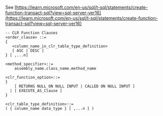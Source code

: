 See [https://learn.microsoft.com/en-us/sql/t-sql/statements/create-function-transact-sql?view=sql-server-ver16](https://learn.microsoft.com/en-us/sql/t-sql/statements/create-function-transact-sql?view=sql-server-ver16)
```
-- CLR Function Clauses
<order_clause> ::=
{
   <column_name_in_clr_table_type_definition>
   [ ASC | DESC ]
} [ ,...n]

<method_specifier>::=
    assembly_name.class_name.method_name

<clr_function_option>::=
}
    [ RETURNS NULL ON NULL INPUT | CALLED ON NULL INPUT ]
  | [ EXECUTE_AS_Clause ]
}

<clr_table_type_definition>::=
( { column_name data_type } [ ,...n ] )
```
